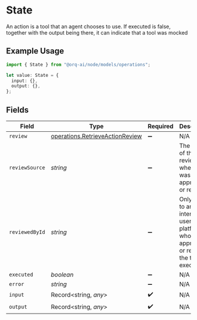 # State

An action is a tool that an agent chooses to use. If executed is false, together with the output being there, it can indicate that a tool was mocked

## Example Usage

```typescript
import { State } from "@orq-ai/node/models/operations";

let value: State = {
  input: {},
  output: {},
};
```

## Fields

| Field                                                                                        | Type                                                                                         | Required                                                                                     | Description                                                                                  |
| -------------------------------------------------------------------------------------------- | -------------------------------------------------------------------------------------------- | -------------------------------------------------------------------------------------------- | -------------------------------------------------------------------------------------------- |
| `review`                                                                                     | [operations.RetrieveActionReview](../../models/operations/retrieveactionreview.md)           | :heavy_minus_sign:                                                                           | N/A                                                                                          |
| `reviewSource`                                                                               | *string*                                                                                     | :heavy_minus_sign:                                                                           | The source of the review, where it was approved or rejected                                  |
| `reviewedById`                                                                               | *string*                                                                                     | :heavy_minus_sign:                                                                           | Only refers to an internal user of the platform, who approved or rejected the tool execution |
| `executed`                                                                                   | *boolean*                                                                                    | :heavy_minus_sign:                                                                           | N/A                                                                                          |
| `error`                                                                                      | *string*                                                                                     | :heavy_minus_sign:                                                                           | N/A                                                                                          |
| `input`                                                                                      | Record<string, *any*>                                                                        | :heavy_check_mark:                                                                           | N/A                                                                                          |
| `output`                                                                                     | Record<string, *any*>                                                                        | :heavy_check_mark:                                                                           | N/A                                                                                          |